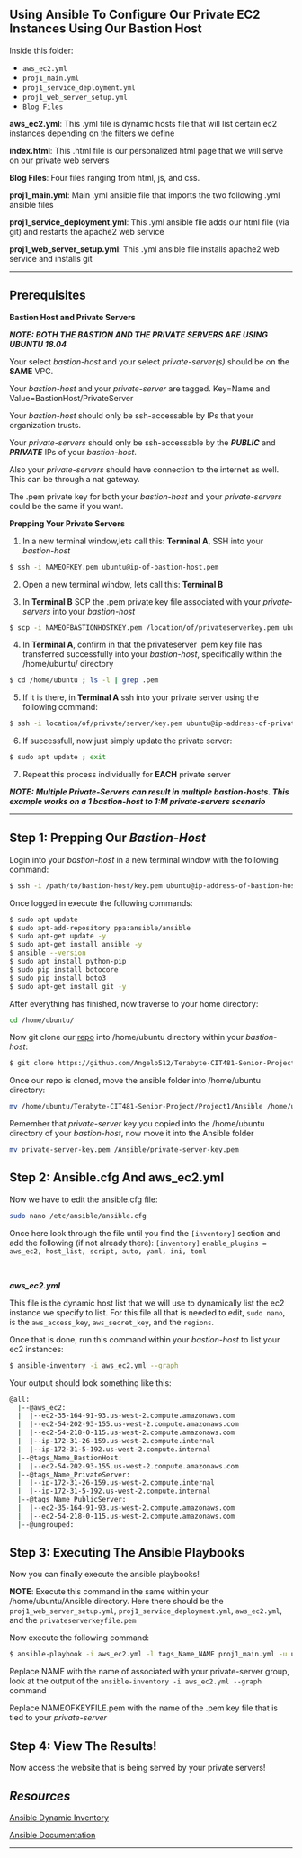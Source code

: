 ## **Using Ansible To Configure Our Private EC2 Instances Using Our Bastion Host**

Inside this folder: 
- `aws_ec2.yml`
- `proj1_main.yml`
- `proj1_service_deployment.yml`
- `proj1_web_server_setup.yml`
- `Blog Files`

**aws_ec2.yml**: This .yml file is dynamic hosts file that will list certain ec2 instances depending on the filters we define

**index.html**: This .html file is our personalized html page that we will serve on our private web servers

**Blog Files**: Four files ranging from html, js, and css.

**proj1_main.yml**: Main .yml ansible file that imports the two following .yml ansible files

**proj1_service_deployment.yml**: This .yml ansible file adds our html file (via git) and restarts the apache2 web service 

**proj1_web_server_setup.yml**: This .yml ansible file installs apache2 web service and installs git

---

## **Prerequisites**

**Bastion Host and Private Servers**

**_NOTE: BOTH THE BASTION AND THE PRIVATE SERVERS ARE USING UBUNTU 18.04_**

Your select _bastion-host_ and your select _private-server(s)_ should be on the **SAME** VPC.

Your _bastion-host_ and your _private-server_ are tagged. Key=Name and Value=BastionHost/PrivateServer

Your _bastion-host_ should only be ssh-accessable by IPs that your organization trusts. 

Your _private-servers_ should only be ssh-accessable by the **_PUBLIC_** and **_PRIVATE_** IPs of your _bastion-host_.

Also your _private-servers_ should have connection to the internet as well. This can be through a nat gateway.

The .pem private key for both your _bastion-host_ and your _private-servers_ could be the same if you want. 

**Prepping Your Private Servers**

1. In a new terminal window,lets call this: **Terminal A**, SSH into your _bastion-host_
``` bash
$ ssh -i NAMEOFKEY.pem ubuntu@ip-of-bastion-host.pem
```

2. Open a new terminal window, lets call this: **Terminal B**

3. In **Terminal B** SCP the .pem private key file associated with your _private-servers_ into your _bastion-host_
``` bash
$ scp -i NAMEOFBASTIONHOSTKEY.pem /location/of/privateserverkey.pem ubuntu@ip-address-of-bastion-host:/home/ubuntu/
```

4. In **Terminal A**, confirm in that the privateserver .pem key file has transferred successfully into your _bastion-host_, specifically within the /home/ubuntu/ directory 
``` bash
$ cd /home/ubuntu ; ls -l | grep .pem
```

5. If it is there, in **Terminal A** ssh into your private server using the following command: 
``` bash
$ ssh -i location/of/private/server/key.pem ubuntu@ip-address-of-private-server
```

6. If successfull, now just simply update the private server: 
``` bash
$ sudo apt update ; exit
```

7. Repeat this process individually for **EACH** private server 

**_NOTE: Multiple Private-Servers can result in multiple bastion-hosts. This example works on a 1 bastion-host to 1:M private-servers scenario_**

---

## **Step 1: Prepping Our _Bastion-Host_**

Login into your _bastion-host_ in a new terminal window with the following command: 
``` bash
$ ssh -i /path/to/bastion-host/key.pem ubuntu@ip-address-of-bastion-host
```

Once logged in execute the following commands: 
``` bash
$ sudo apt update
$ sudo apt-add-repository ppa:ansible/ansible
$ sudo apt-get update -y
$ sudo apt-get install ansible -y
$ ansible --version
$ sudo apt install python-pip
$ sudo pip install botocore
$ sudo pip install boto3
$ sudo apt-get install git -y
```

After everything has finished, now traverse to your home directory: 
``` bash
cd /home/ubuntu/ 
```

Now git clone our [repo](https://github.com/Angelo512/Terabyte-CIT481-Senior-Project) into /home/ubuntu directory within your _bastion-host_: 
``` bash
$ git clone https://github.com/Angelo512/Terabyte-CIT481-Senior-Project.git
```

Once our repo is cloned, move the ansible folder into /home/ubuntu directory: 
``` bash
mv /home/ubuntu/Terabyte-CIT481-Senior-Project/Project1/Ansible /home/ubuntu/Ansible
```

Remember that _private-server_ key you copied into the /home/ubuntu directory of your _bastion-host_, now move it into the Ansible folder
``` bash 
mv private-server-key.pem /Ansible/private-server-key.pem
``` 

## **Step 2: Ansible.cfg And aws_ec2.yml**

Now we have to edit the ansible.cfg file: 
``` bash 
sudo nano /etc/ansible/ansible.cfg
```

Once here look through the file until you find the `[inventory]` section and add the following (if not already there): 
`[inventory]`
`enable_plugins = aws_ec2, host_list, script, auto, yaml, ini, toml`

<br> 

**_aws_ec2.yml_**

This file is the dynamic host list that we will use to dynamically list the ec2 instance we specify to list. For this file all that is needed to edit, `sudo nano`, is the `aws_access_key`, `aws_secret_key`, and the `regions`. 

Once that is done, run this command within your _bastion-host_ to list your ec2 instances: 
``` bash
$ ansible-inventory -i aws_ec2.yml --graph
``` 

Your output should look something like this: 
``` bash
@all:
  |--@aws_ec2:
  |  |--ec2-35-164-91-93.us-west-2.compute.amazonaws.com
  |  |--ec2-54-202-93-155.us-west-2.compute.amazonaws.com
  |  |--ec2-54-218-0-115.us-west-2.compute.amazonaws.com
  |  |--ip-172-31-26-159.us-west-2.compute.internal
  |  |--ip-172-31-5-192.us-west-2.compute.internal
  |--@tags_Name_BastionHost:
  |  |--ec2-54-202-93-155.us-west-2.compute.amazonaws.com
  |--@tags_Name_PrivateServer:
  |  |--ip-172-31-26-159.us-west-2.compute.internal
  |  |--ip-172-31-5-192.us-west-2.compute.internal
  |--@tags_Name_PublicServer:
  |  |--ec2-35-164-91-93.us-west-2.compute.amazonaws.com
  |  |--ec2-54-218-0-115.us-west-2.compute.amazonaws.com
  |--@ungrouped:
```


## **Step 3: Executing The Ansible Playbooks**

Now you can finally execute the ansible playbooks! 

**NOTE**: Execute this command in the same within your /home/ubuntu/Ansible directory. Here there should be the `proj1_web_server_setup.yml`, `proj1_service_deployment.yml`, `aws_ec2.yml`, and the `privateserverkeyfile.pem` 

Now execute the following command: 
``` bash
$ ansible-playbook -i aws_ec2.yml -l tags_Name_NAME proj1_main.yml -u ubuntu --key-file NAMEOFKEYFILE.pem
```

Replace NAME with the name of associated with your private-server group, look at the output of the `ansible-inventory -i aws_ec2.yml --graph` command 

Replace NAMEOFKEYFILE.pem with the name of the .pem key file that is tied to your _private-server_

## **Step 4: View The Results!**

Now access the website that is being served by your private servers! 

## **_Resources_**

[Ansible Dynamic Inventory](https://medium.com/awsblogs/ansible-dynamic-inventory-d7c1c57f0a93)

[Ansible Documentation](https://docs.ansible.com/ansible/latest/index.html)

---
